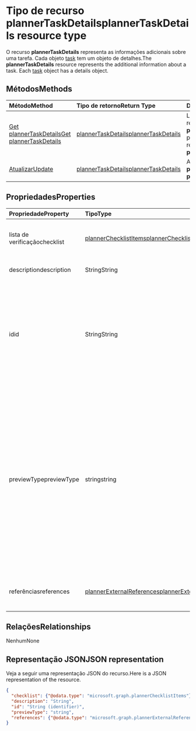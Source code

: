 # <a name="plannertaskdetails-resource-type"></a><span data-ttu-id="6959d-101">Tipo de recurso plannerTaskDetails</span><span class="sxs-lookup"><span data-stu-id="6959d-101">plannerTaskDetails resource type</span></span>

<span data-ttu-id="6959d-p101">O recurso **plannerTaskDetails** representa as informações adicionais sobre uma tarefa. Cada objeto [task](plannertask.md) tem um objeto de detalhes.</span><span class="sxs-lookup"><span data-stu-id="6959d-p101">The **plannerTaskDetails** resource represents the additional information about a task. Each [task](plannertask.md) object has a details object.</span></span>


## <a name="methods"></a><span data-ttu-id="6959d-104">Métodos</span><span class="sxs-lookup"><span data-stu-id="6959d-104">Methods</span></span>

| <span data-ttu-id="6959d-105">Método</span><span class="sxs-lookup"><span data-stu-id="6959d-105">Method</span></span>           | <span data-ttu-id="6959d-106">Tipo de retorno</span><span class="sxs-lookup"><span data-stu-id="6959d-106">Return Type</span></span>    |<span data-ttu-id="6959d-107">Descrição</span><span class="sxs-lookup"><span data-stu-id="6959d-107">Description</span></span>|
|:---------------|:--------|:----------|
|[<span data-ttu-id="6959d-108">Get plannerTaskDetails</span><span class="sxs-lookup"><span data-stu-id="6959d-108">Get plannerTaskDetails</span></span>](../api/plannertaskdetails_get.md) | [<span data-ttu-id="6959d-109">plannerTaskDetails</span><span class="sxs-lookup"><span data-stu-id="6959d-109">plannerTaskDetails</span></span>](plannertaskdetails.md) |<span data-ttu-id="6959d-110">Leia as propriedades e as relações do objeto **plannerTaskDetails**.</span><span class="sxs-lookup"><span data-stu-id="6959d-110">Read properties and relationships of **plannerTaskDetails** object.</span></span>|
|[<span data-ttu-id="6959d-111">Atualizar</span><span class="sxs-lookup"><span data-stu-id="6959d-111">Update</span></span>](../api/plannertaskdetails_update.md) | [<span data-ttu-id="6959d-112">plannerTaskDetails</span><span class="sxs-lookup"><span data-stu-id="6959d-112">plannerTaskDetails</span></span>](plannertaskdetails.md)    |<span data-ttu-id="6959d-113">Atualize o objeto **plannerTaskDetails**.</span><span class="sxs-lookup"><span data-stu-id="6959d-113">Update **plannerTaskDetails** object.</span></span> |

## <a name="properties"></a><span data-ttu-id="6959d-114">Propriedades</span><span class="sxs-lookup"><span data-stu-id="6959d-114">Properties</span></span>
| <span data-ttu-id="6959d-115">Propriedade</span><span class="sxs-lookup"><span data-stu-id="6959d-115">Property</span></span>     | <span data-ttu-id="6959d-116">Tipo</span><span class="sxs-lookup"><span data-stu-id="6959d-116">Type</span></span>   |<span data-ttu-id="6959d-117">Descrição</span><span class="sxs-lookup"><span data-stu-id="6959d-117">Description</span></span>|
|:---------------|:--------|:----------|
|<span data-ttu-id="6959d-118">lista de verificação</span><span class="sxs-lookup"><span data-stu-id="6959d-118">checklist</span></span>|[<span data-ttu-id="6959d-119">plannerChecklistItems</span><span class="sxs-lookup"><span data-stu-id="6959d-119">plannerChecklistItems</span></span>](plannerchecklistitems.md)|<span data-ttu-id="6959d-120">A coleção de itens da lista de verificação na tarefa.</span><span class="sxs-lookup"><span data-stu-id="6959d-120">The collection of checklist items on the task.</span></span>|
|<span data-ttu-id="6959d-121">description</span><span class="sxs-lookup"><span data-stu-id="6959d-121">description</span></span>|<span data-ttu-id="6959d-122">String</span><span class="sxs-lookup"><span data-stu-id="6959d-122">String</span></span>|<span data-ttu-id="6959d-123">Descrição da tarefa</span><span class="sxs-lookup"><span data-stu-id="6959d-123">Description of the task</span></span>|
|<span data-ttu-id="6959d-124">id</span><span class="sxs-lookup"><span data-stu-id="6959d-124">id</span></span>|<span data-ttu-id="6959d-125">String</span><span class="sxs-lookup"><span data-stu-id="6959d-125">String</span></span>| <span data-ttu-id="6959d-p102">Somente leitura. ID dos detalhes da tarefa. Tem 28 caracteres e diferencia maiúsculas de minúsculas. [Formatar validação](planner_identifiers_disclaimer.md) é feito no serviço.</span><span class="sxs-lookup"><span data-stu-id="6959d-p102">Read-only. ID of the task details. It is 28 characters long and case sensitive. [Format validation](planner_identifiers_disclaimer.md) is done on the service.</span></span>|
|<span data-ttu-id="6959d-130">previewType</span><span class="sxs-lookup"><span data-stu-id="6959d-130">previewType</span></span>|<span data-ttu-id="6959d-131">string</span><span class="sxs-lookup"><span data-stu-id="6959d-131">string</span></span>|<span data-ttu-id="6959d-p103">Isso define o tipo de visualização que aparece na tarefa. Os valores possíveis são: `automatic`, `noPreview`, `checklist`, `description` e `reference`. Quando definido como `automatic`, a visualização exibida é escolhida pelo aplicativo que exibe a tarefa.</span><span class="sxs-lookup"><span data-stu-id="6959d-p103">This sets the type of preview that shows up on the task. Possible values are: `automatic`, `noPreview`, `checklist`, `description`, `reference`. When set to `automatic` the displayed preview is chosen by the app viewing the task.</span></span>|
|<span data-ttu-id="6959d-135">referências</span><span class="sxs-lookup"><span data-stu-id="6959d-135">references</span></span>|[<span data-ttu-id="6959d-136">plannerExternalReferences</span><span class="sxs-lookup"><span data-stu-id="6959d-136">plannerExternalReferences</span></span>](plannerexternalreferences.md)|<span data-ttu-id="6959d-137">A coleção de referências na tarefa.</span><span class="sxs-lookup"><span data-stu-id="6959d-137">The collection of references on the task.</span></span>|

## <a name="relationships"></a><span data-ttu-id="6959d-138">Relações</span><span class="sxs-lookup"><span data-stu-id="6959d-138">Relationships</span></span>
<span data-ttu-id="6959d-139">Nenhum</span><span class="sxs-lookup"><span data-stu-id="6959d-139">None</span></span>


## <a name="json-representation"></a><span data-ttu-id="6959d-140">Representação JSON</span><span class="sxs-lookup"><span data-stu-id="6959d-140">JSON representation</span></span>
<span data-ttu-id="6959d-141">Veja a seguir uma representação JSON do recurso.</span><span class="sxs-lookup"><span data-stu-id="6959d-141">Here is a JSON representation of the resource.</span></span>

<!-- {
  "blockType": "resource",
  "optionalProperties": [

  ],
  "@odata.type": "microsoft.graph.plannerTaskDetails"
}-->

```json
{
  "checklist": {"@odata.type": "microsoft.graph.plannerChecklistItems"},
  "description": "String",
  "id": "String (identifier)",
  "previewType": "string",
  "references": {"@odata.type": "microsoft.graph.plannerExternalReferences"}
}

```

<!-- uuid: 8fcb5dbc-d5aa-4681-8e31-b001d5168d79
2015-10-25 14:57:30 UTC -->
<!-- {
  "type": "#page.annotation",
  "description": "plannerTaskDetails resource",
  "keywords": "",
  "section": "documentation",
  "tocPath": ""
}-->